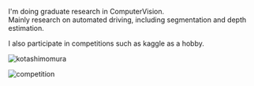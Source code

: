 I'm doing graduate research in ComputerVision.  
Mainly research on automated driving, including segmentation and depth estimation.

I also participate in competitions such as kaggle as a hobby.


![kotashimomura](https://road-to-kaggle-grandmaster.vercel.app/api/simple/kotashimomura)  

![competition](https://road-to-kaggle-grandmaster.vercel.app/api/badges/kotashimomura/competition)


<!--
**KotaShimomura/KotaShimomura** is a ✨ _special_ ✨ repository because its `README.md` (this file) appears on your GitHub profile.

Here are some ideas to get you started:
![dataset](https://road-to-kaggle-grandmaster.vercel.app/api/badges/kotashimomura/dataset)
![notebook](https://road-to-kaggle-grandmaster.vercel.app/api/badges/kotashimomura/notebook)
![discussion](https://road-to-kaggle-grandmaster.vercel.app/api/badges/kotashimomura/discussion)

- 🔭 I’m currently working on ...
- 🌱 I’m currently learning ...
- 👯 I’m looking to collaborate on ...
- 🤔 I’m looking for help with ...
- 💬 Ask me about ...
- 📫 How to reach me: ...
- 😄 Pronouns: ...
- ⚡ Fun fact: ...
-->
